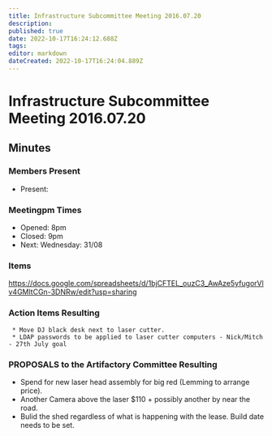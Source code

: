 ```yaml
---
title: Infrastructure Subcommittee Meeting 2016.07.20
description: 
published: true
date: 2022-10-17T16:24:12.688Z
tags: 
editor: markdown
dateCreated: 2022-10-17T16:24:04.889Z
---
```


# Infrastructure Subcommittee Meeting 2016.07.20

## Minutes

### Members Present

-   Present:

### Meetingpm Times

-   Opened: 8pm
-   Closed: 9pm
-   Next: Wednesday: 31/08

### Items

<https://docs.google.com/spreadsheets/d/1bjCFTEL_ouzC3_AwAze5yfugorVlv4GMltCGn-3DNRw/edit?usp=sharing>

### Action Items Resulting

     * Move DJ black desk next to laser cutter.
     * LDAP passwords to be applied to laser cutter computers - Nick/Mitch - 27th July goal

### PROPOSALS to the Artifactory Committee Resulting

-   Spend for new laser head assembly for big red (Lemming to arrange price).
-   Another Camera above the laser \$110 + possibly another by near the road.
-   Bulid the shed regardless of what is happening with the lease. Build date needs to be set.
